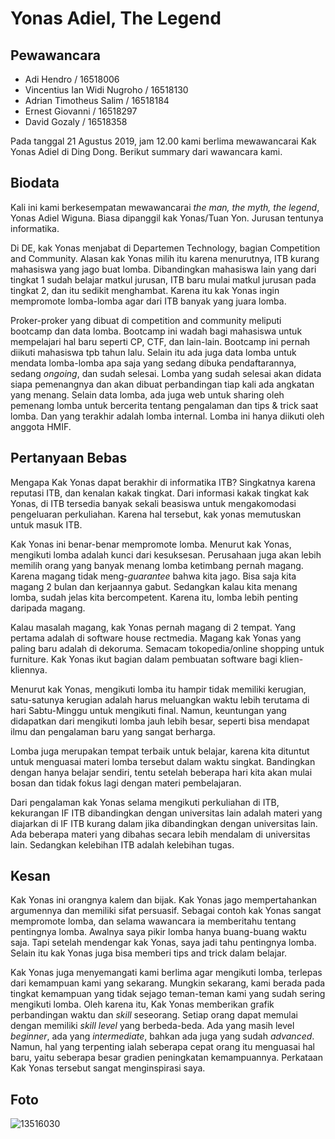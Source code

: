 # Yonas Adiel, The Legend
## Pewawancara
- Adi Hendro / 16518006
- Vincentius Ian Widi Nugroho / 16518130
- Adrian Timotheus Salim / 16518184
- Ernest Giovanni / 16518297
- David Gozaly / 16518358

Pada tanggal 21 Agustus 2019, jam 12.00 kami berlima mewawancarai Kak Yonas Adiel di Ding Dong. Berikut summary dari wawancara kami.

## Biodata
Kali ini kami berkesempatan mewawancarai *the man, the myth, the legend*, Yonas Adiel Wiguna. Biasa dipanggil kak Yonas/Tuan Yon.
Jurusan tentunya informatika. 

Di DE, kak Yonas menjabat di Departemen Technology, bagian Competition and Community. Alasan kak Yonas milih itu karena menurutnya,
ITB kurang mahasiswa yang jago buat lomba. Dibandingkan mahasiswa lain yang dari tingkat 1 sudah belajar matkul jurusan, ITB baru mulai matkul jurusan pada
tingkat 2, dan itu sedikit menghambat. Karena itu kak Yonas ingin mempromote lomba-lomba agar dari ITB banyak yang juara lomba.

Proker-proker yang dibuat di competition and community meliputi bootcamp dan data lomba. Bootcamp ini wadah bagi mahasiswa untuk mempelajari hal baru
seperti CP, CTF, dan lain-lain. Bootcamp ini pernah diikuti mahasiswa tpb tahun lalu. Selain itu ada juga data lomba untuk mendata lomba-lomba apa saja
yang sedang dibuka pendaftarannya, sedang *ongoing*, dan sudah selesai. Lomba yang sudah selesai akan didata siapa pemenangnya dan akan dibuat perbandingan
tiap kali ada angkatan yang menang. Selain data lomba, ada juga web untuk sharing oleh pemenang lomba untuk bercerita tentang pengalaman dan tips & trick
saat lomba. Dan yang terakhir adalah lomba internal. Lomba ini hanya diikuti oleh anggota HMIF.

## Pertanyaan Bebas
Mengapa Kak Yonas dapat berakhir di informatika ITB? Singkatnya karena reputasi ITB, dan kenalan kakak tingkat. Dari informasi kakak tingkat kak Yonas, di ITB tersedia banyak sekali beasiswa untuk mengakomodasi pengeluaran perkuliahan. Karena hal tersebut, kak yonas memutuskan untuk masuk ITB.

Kak Yonas ini benar-benar mempromote lomba. Menurut kak Yonas, mengikuti lomba adalah kunci dari kesuksesan. Perusahaan juga akan lebih memilih orang yang
banyak menang lomba ketimbang pernah magang. Karena magang tidak meng-*guarantee* bahwa kita jago. Bisa saja kita magang 2 bulan dan kerjaannya gabut. 
Sedangkan kalau kita menang lomba, sudah jelas kita bercompetent. Karena itu, lomba lebih penting daripada magang.

Kalau masalah magang, kak Yonas pernah magang di 2 tempat. Yang pertama adalah di software house rectmedia. Magang kak Yonas yang paling baru adalah di dekoruma.
Semacam tokopedia/online shopping untuk furniture. Kak Yonas ikut bagian dalam pembuatan software bagi klien-kliennya.

Menurut kak Yonas, mengikuti lomba itu hampir tidak memiliki kerugian, satu-satunya kerugian adalah harus meluangkan waktu lebih terutama di hari Sabtu-Minggu untuk mengikuti final. Namun, keuntungan yang didapatkan dari mengikuti lomba jauh lebih besar, seperti bisa mendapat ilmu dan pengalaman baru yang sangat berharga.

Lomba juga merupakan tempat terbaik untuk belajar, karena kita dituntut untuk menguasai materi lomba tersebut dalam waktu singkat. Bandingkan dengan hanya belajar sendiri, tentu setelah beberapa hari kita akan mulai bosan dan tidak fokus lagi dengan materi pembelajaran.

Dari pengalaman kak Yonas selama mengikuti perkuliahan di ITB, kekurangan IF ITB dibandingkan dengan universitas lain adalah materi yang diajarkan di IF ITB kurang dalam jika dibandingkan dengan universitas lain. Ada beberapa materi yang dibahas secara lebih mendalam di universitas lain. Sedangkan kelebihan ITB adalah kelebihan tugas.

## Kesan
Kak Yonas ini orangnya kalem dan bijak. Kak Yonas jago mempertahankan argumennya dan memiliki sifat persuasif. Sebagai contoh kak Yonas sangat mempromote lomba,
dan selama wawancara ia memberitahu tentang pentingnya lomba. Awalnya saya pikir lomba hanya buang-buang waktu saja. Tapi setelah mendengar kak Yonas, 
saya jadi tahu pentingnya lomba. Selain itu kak Yonas juga bisa memberi tips and trick dalam belajar.

Kak Yonas juga menyemangati kami berlima agar mengikuti lomba, terlepas dari kemampuan kami yang sekarang. Mungkin sekarang, kami berada pada tingkat kemampuan yang tidak sejago teman-teman kami yang sudah sering mengikuti lomba. Oleh karena itu, Kak Yonas memberikan grafik perbandingan waktu dan *skill* seseorang. Setiap orang dapat memulai dengan memiliki *skill level* yang berbeda-beda. Ada yang masih level *beginner*, ada yang *intermediate*, bahkan ada juga yang sudah *advanced*.
Namun, hal yang terpenting ialah seberapa cepat orang itu menguasai hal baru, yaitu seberapa besar gradien peningkatan kemampuannya. Perkataan Kak Yonas tersebut sangat menginspirasi saya.

## Foto
![13516030](/13516030/16518006-16518130-16518184-16518297-16518358.jpg)
